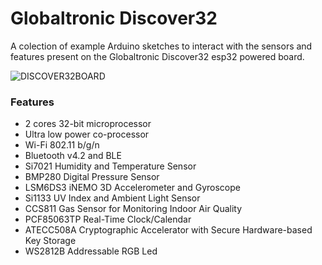 
# Globaltronic Discover32

A colection of example Arduino sketches to interact with the sensors and features present on the Globaltronic Discover32 esp32 powered board.

![DISCOVER32BOARD](/assets/DISCOVER32BOARD.png)

### Features
- 2 cores 32-bit microprocessor
- Ultra low power co-processor
- Wi-Fi 802.11 b/g/n
- Bluetooth v4.2 and BLE
- Si7021 Humidity and Temperature Sensor
- BMP280 Digital Pressure Sensor
- LSM6DS3 iNEMO 3D Accelerometer and Gyroscope
- Si1133 UV Index and Ambient Light Sensor
- CCS811 Gas Sensor for Monitoring Indoor Air Quality
- PCF85063TP Real-Time Clock/Calendar
- ATECC508A Cryptographic Accelerator with Secure Hardware-based Key Storage
- WS2812B Addressable RGB Led
